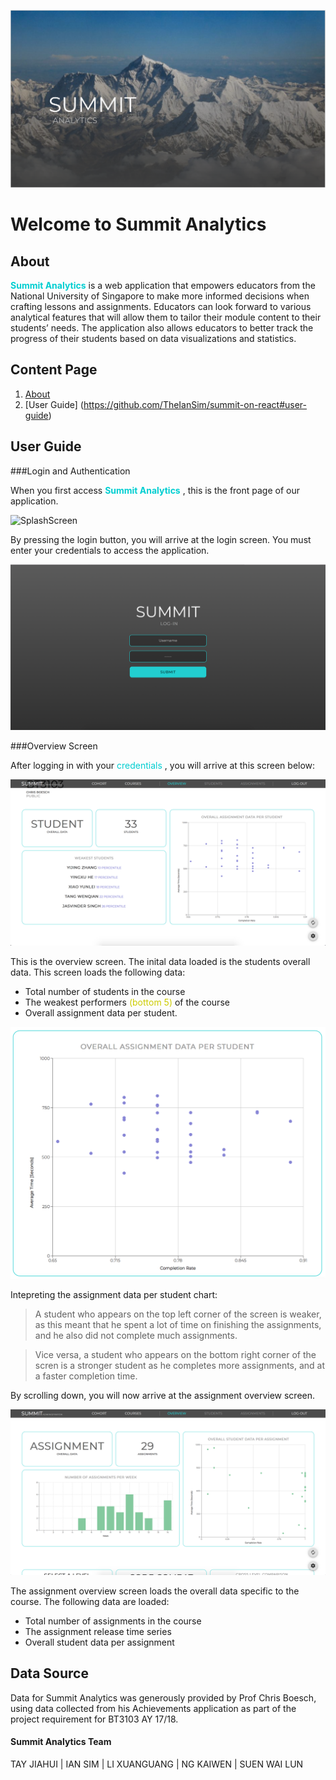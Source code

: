 ![LoadingScreen](https://github.com/TheIanSim/summit-on-react/blob/master/readMePics/LoadingScreen.png?raw=true)

# Welcome to Summit Analytics

## About
<font color= 00ced1> **Summit Analytics** </font> is a web application that empowers educators from the National University of Singapore to make more informed decisions when crafting lessons and assignments. Educators can look forward to various analytical features that will allow them to tailor their module content to their students’ needs. The application also allows educators to better track the progress of their students based on data visualizations and statistics.

## Content Page

1. [About](https://github.com/TheIanSim/summit-on-react#about)
2. [User Guide] (https://github.com/TheIanSim/summit-on-react#user-guide)


## User Guide

###Login and Authentication

When you first access <font color= 00ced1> **Summit Analytics** </font>, this is the front page of our application.

![SplashScreen](https://github.com/TheIanSim/summit-on-react/blob/master/readMePics/SplashScreen.png?raw=true)

By pressing the login button, you will arrive at the login screen. You must enter your credentials to access the application.

![LoginScreen](https://github.com/TheIanSim/summit-on-react/blob/master/readMePics/LoginScreen.png?raw=true)

###Overview Screen

After logging in with your  <font color= 00ced1> credentials </font>, you will arrive at this screen below:

![OverviewPage1](https://github.com/TheIanSim/summit-on-react/blob/master/readMePics/OverviewPage1.png?raw=true)

This is the overview screen. The inital data loaded is the students overall data. This screen loads the following data: 

* Total number of students in the course
* The weakest performers <font color= CCCC00> (bottom 5) </font> of the course
* Overall assignment data per student. 

![OverviewPage1Chart](https://github.com/TheIanSim/summit-on-react/blob/master/readMePics/OverviewPage1Chart.png?raw=true)

Intepreting the assignment data per student chart:
>A student who appears on the top left corner of the screen is weaker, as this meant that he spent a lot of time on finishing the assignments, and he also did not complete much assignments. 

>Vice versa, a student who appears on the bottom right corner of the scren is a stronger student as he completes more assignments, and at a faster completion time.


By scrolling down, you will now arrive at the assignment overview screen.

![OverviewPage2](https://github.com/TheIanSim/summit-on-react/blob/master/readMePics/OverviewPage2.png?raw=true)

The assignment overview screen loads the overall data specific to the course. The following data are loaded:

* Total number of assignments in the course
*  The assignment release time series
*  Overall student data per assignment

## Data Source
Data for Summit Analytics was generously provided by Prof Chris Boesch, using data collected from his Achievements application as part of the project requirement for BT3103 AY 17/18.

#### Summit Analytics Team
TAY JIAHUI | IAN SIM | LI XUANGUANG | NG KAIWEN | SUEN WAI LUN
